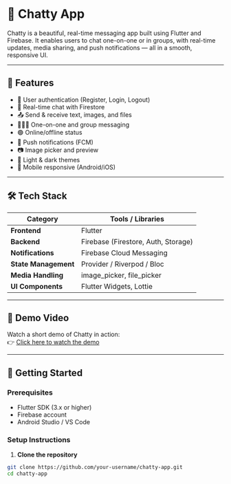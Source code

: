 # 📱 Chatty App

Chatty is a beautiful, real-time messaging app built using Flutter and Firebase. It enables users to chat one-on-one or in groups, with real-time updates, media sharing, and push notifications — all in a smooth, responsive UI.

---

## 🚀 Features

- 🔐 User authentication (Register, Login, Logout)
- 💬 Real-time chat with Firestore
- 📤 Send & receive text, images, and files
- 🧑‍🤝‍🧑 One-on-one and group messaging
- 🟢 Online/offline status
- 🔔 Push notifications (FCM)
- 📷 Image picker and preview
- 🌙 Light & dark themes
- 📱 Mobile responsive (Android/iOS)

---

## 🛠 Tech Stack

| Category        | Tools / Libraries         |
|----------------|---------------------------|
| **Frontend**    | Flutter                   |
| **Backend**     | Firebase (Firestore, Auth, Storage) |
| **Notifications** | Firebase Cloud Messaging |
| **State Management** | Provider / Riverpod / Bloc |
| **Media Handling** | image_picker, file_picker |
| **UI Components** | Flutter Widgets, Lottie |

---

## 🎥 Demo Video

Watch a short demo of Chatty in action:  
👉 [Click here to watch the demo](https://your-demo-video-link.com)  

---

## 🔧 Getting Started

### Prerequisites

- Flutter SDK (3.x or higher)
- Firebase account
- Android Studio / VS Code

### Setup Instructions

1. **Clone the repository**

```bash
git clone https://github.com/your-username/chatty-app.git
cd chatty-app
